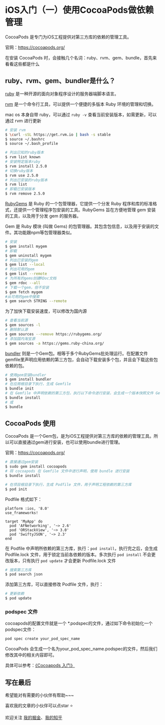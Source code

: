 # iOS入门（一）使用CocoaPods做依赖管理

CocoaPods 是专门为iOS工程提供对第三方库的依赖的管理工具。

官网：https://cocoapods.org/

在安装 CocoaPods 时，会接触几个名词：ruby、rvm、gem、bundle，首先来看看这些都是什么

## ruby、rvm、gem、bundler是什么？

[ruby](https://www.ruby-lang.org/en/) 是一种开源的面向对象程序设计的服务器端脚本语言。

[rvm](https://rvm.io/) 是一个命令行工具，可以提供一个便捷的多版本 Ruby 环境的管理和切换。

mac os 本身自带 ruby，可以通过 `ruby -v` 查看当前安装版本，如需更新，可以通过 rvm 进行更新

```bash
# 安装 rvm
$ \curl -sSL https://get.rvm.io | bash -s stable
$ source ~/.bashrc
$ source ~/.bash_profile

# 列出已知的ruby版本
$ rvm list known
# 安装特定版本ruby
$ rvm install 2.5.0
# 切换ruby版本
$ rvm use 2.5.0
# 列出已安装的ruby版本
$ rvm list
# 卸载已安装版本
$ rvm remove 2.5.0
```

[RubyGems](https://rubygems.org/) 是 Ruby 的一个包管理器，它提供一个分发 Ruby 程序和库的标准格式，还提供一个管理程序包安装的工具。RubyGems 旨在方便地管理 gem 安装的工具，以及用于分发 gem 的服务器。

Gem 是 Ruby 模块 (叫做 Gems) 的包管理器。其包含包信息，以及用于安装的文件。其功能跟npm等包管理器类似。

```bash
# 安装
$ gem install mygem
# 卸载
$ gem uninstall mygem
# 列出已安装的gem
$ gem list --local
# 列出可用的gem
$ gem list --remote
# 为所有的gems创建RDoc文档
$ gem rdoc --all
# 下载一个gem，但不安装
$ gem fetch mygem
#从可用的gem中搜索
$ gem search STRING --remote
```

为了加快下载安装速度，可以修改为国内源

```bash
# 查看当前源
$ gem sources -l
# 删除默认源
$ gem sources --remove https://rubygems.org/
# 添加国内淘宝源
$ gem sources -a https://gems.ruby-china.org/
```

[bundler](https://bundler.io/) 则是一个Gem包。相等于多个RubyGems批处理运行。在配置文件gemfile里声明应用依赖的第三方包，会自动下载安装多个包，并且会下载这些包依赖的包。

```bash
# 使用gem安装bundler
$ gem install bundler
# 在应用根目录下执行，生成 Gemfile
$ bundle init
# 在 Gemfile 中声明依赖的第三方包，执行以下命令进行安装，会生成一个版本快照文件 Gemfile.lock
$ bundle install
# 或
$ bundle
```

## CocoaPods 使用

CocoaPods 是一个Gem包，是为iOS工程提供对第三方库的依赖的管理工具。所以可以直接通过gem进行安装，也可以使用bundle进行管理。

官网：https://cocoapods.org/

```bash
# 直接通过gem安装
$ sudo gem install cocoapods
# 将 cocoapods 在 Gemfile 文件中进行声明，使用 bundle 进行安装
$ bundle install

# 在项目根目录下执行，生成 Podfile 文件，用于声明工程依赖的第三方库
$ pod init
```

Podfile 格式如下：

```
platform :ios, '8.0'
use_frameworks!

target 'MyApp' do
  pod 'AFNetworking', '~> 2.6'
  pod 'ORStackView', '~> 3.0'
  pod 'SwiftyJSON', '~> 2.3'
end
```

在 Podfile 中声明所依赖的第三方库，执行：`pod install`，执行完之后，会生成 Podfile.lock 文件，用于锁定当前各依赖的版本。多次执行 `pod install` 不会更改版本，只有执行 `pod update` 才会更新 Podfile.lock 文件

```bash
# 搜索第三方库
$ pod search json
```

添加第三方库，可以直接修改 Podfile 文件，执行：

```bash
# 更新依赖
$ pod update
```

### podspec 文件

cocoapods的配置文件就是一个 *.podspec的文件，通过如下命令初始化一个podspec文件：

```bash
pod spec create your_pod_spec_name
```

CocoaPods 会生成一个名为your_pod_spec_name.podspec的文件，然后我们修改其中的相关内容即可。

具体可以参考：[《Cocoapods 入门》](http://studentdeng.github.io/blog/2013/09/13/cocoapods-tutorial/)

## 写在最后

希望能对有需要的小伙伴有帮助~~~

喜欢我的文章的小伙伴可以点star ⭐️

欢迎关注 [我的掘金](https://juejin.im/user/56dfa4391532bc00515e13d9/posts)、[我的知乎](https://www.zhihu.com/people/hu-jiao-36-21/posts)